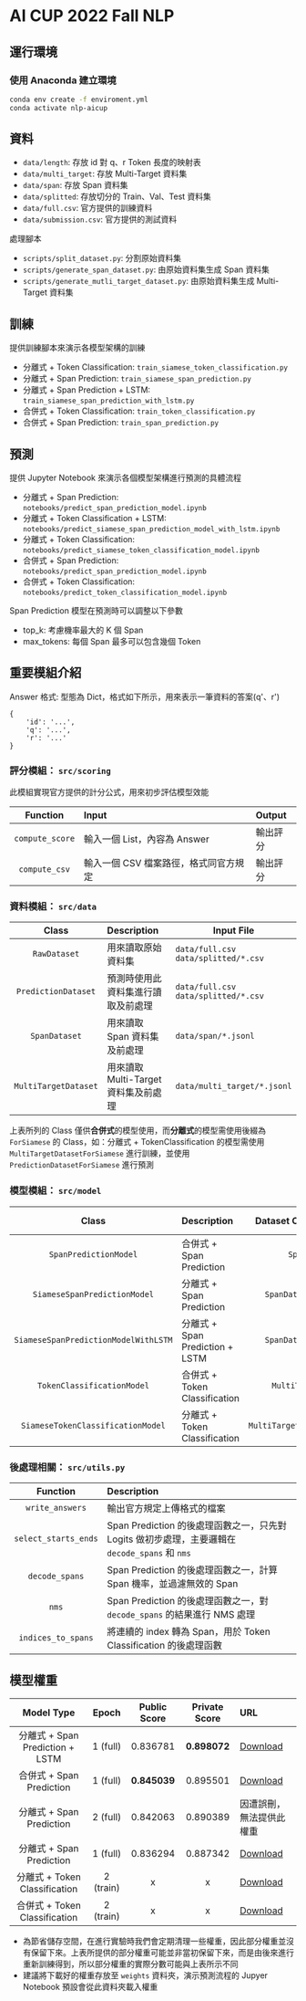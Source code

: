 # AI CUP 2022 Fall NLP

## 運行環境

### 使用 Anaconda 建立環境

```bash
conda env create -f enviroment.yml
conda activate nlp-aicup
```

## 資料

- `data/length`: 存放 id 對 q、r Token 長度的映射表
- `data/multi_target`: 存放 Multi-Target 資料集
- `data/span`: 存放 Span 資料集
- `data/splitted`: 存放切分的 Train、Val、Test 資料集
- `data/full.csv`: 官方提供的訓練資料
- `data/submission.csv`: 官方提供的測試資料

處理腳本

- `scripts/split_dataset.py`: 分割原始資料集
- `scripts/generate_span_dataset.py`: 由原始資料集生成 Span 資料集
- `scripts/generate_mutli_target_dataset.py`: 由原始資料集生成 Multi-Target 資料集

## 訓練

提供訓練腳本來演示各模型架構的訓練

- 分離式 + Token Classification: `train_siamese_token_classification.py`
- 分離式 + Span Prediction: `train_siamese_span_prediction.py`
- 分離式 + Span Prediction + LSTM: `train_siamese_span_prediction_with_lstm.py`
- 合併式 + Token Classification: `train_token_classification.py`
- 合併式 + Span Prediction: `train_span_prediction.py`

## 預測

提供 Jupyter Notebook 來演示各個模型架構進行預測的具體流程

- 分離式 + Span Prediction: `notebooks/predict_span_prediction_model.ipynb`
- 分離式 + Token Classification + LSTM: `notebooks/predict_siamese_span_prediction_model_with_lstm.ipynb`
- 分離式 + Token Classification: `notebooks/predict_siamese_token_classification_model.ipynb`
- 合併式 + Span Prediction: `notebooks/predict_span_prediction_model.ipynb`
- 合併式 + Token Classification: `notebooks/predict_token_classification_model.ipynb`

Span Prediction 模型在預測時可以調整以下參數
- top_k: 考慮機率最大的 K 個 Span
- max_tokens: 每個 Span 最多可以包含幾個 Token

## 重要模組介紹

Answer 格式: 型態為 Dict，格式如下所示，用來表示一筆資料的答案(q'、r')
```python3
{
    'id': '...',
    'q': '...',
    'r': '...'
}
```

### 評分模組： `src/scoring`

此模組實現官方提供的計分公式，用來初步評估模型效能

|    Function     | Input                                 | Output   |
| :-------------: | :------------------------------------ | :------- |
| `compute_score` | 輸入一個 List，內容為 Answer          | 輸出評分 |
|  `compute_csv`  | 輸入一個 CSV 檔案路徑，格式同官方規定 | 輸出評分 |

### 資料模組： `src/data`

|        Class         | Description                          | Input File                                 |
| :------------------: | :----------------------------------- | ------------------------------------------ |
|     `RawDataset`     | 用來讀取原始資料集                   | `data/full.csv` <br> `data/splitted/*.csv` |
| `PredictionDataset`  | 預測時使用此資料集進行讀取及前處理   | `data/full.csv` <br> `data/splitted/*.csv` |
|    `SpanDataset`     | 用來讀取 Span 資料集及前處理         | `data/span/*.jsonl`                        |
| `MultiTargetDataset` | 用來讀取 Multi-Target 資料集及前處理 | `data/multi_target/*.jsonl`                |

上表所列的 Class 僅供**合併式**的模型使用，而**分離式**的模型需使用後綴為 `ForSiamese` 的 Class，如：分離式 + TokenClassification 的模型需使用 `MultiTargetDatasetForSiamese` 進行訓練，並使用 `PredictionDatasetForSiamese` 進行預測

### 模型模組： `src/model`

|                Class                 | Description                     |   Dataset Class For Training   | Dataset Class For Predicting  |
| :----------------------------------: | :------------------------------ | :----------------------------: | :---------------------------: |
|        `SpanPredictionModel`         | 合併式 + Span Prediction        |         `SpanDataset`          |      `PredictionDataset`      |
|     `SiameseSpanPredictionModel`     | 分離式 + Span Prediction        |    `SpanDatasetForSiamese`     | `PredictionDatasetForSiamese` |
| `SiameseSpanPredictionModelWithLSTM` | 分離式 + Span Prediction + LSTM |    `SpanDatasetForSiamese`     | `PredictionDatasetForSiamese` |
|      `TokenClassificationModel`      | 合併式 + Token Classification   |      `MultiTargetDataset`      |      `PredictionDataset`      |
|  `SiameseTokenClassificationModel`   | 分離式 + Token Classification   | `MultiTargetDatasetForSiamese` | `PredictionDatasetForSiamese` |

### 後處理相關： `src/utils.py`

|       Function       | Description                                                                                    |
| :------------------: | :--------------------------------------------------------------------------------------------- |
|   `write_answers`    | 輸出官方規定上傳格式的檔案                                                                     |
| `select_starts_ends` | Span Prediction 的後處理函數之一，只先對 Logits 做初步處理，主要邏輯在 `decode_spans` 和 `nms` |
|    `decode_spans`    | Span Prediction 的後處理函數之一，計算 Span 機率，並過濾無效的 Span                            |
|        `nms`         | Span Prediction 的後處理函數之一，對 `decode_spans` 的結果進行 NMS 處理                        |
|  `indices_to_spans`  | 將連續的 index 轉為 Span，用於 Token Classification 的後處理函數                               |

## 模型權重

|           Model Type            |   Epoch   | Public Score | Private Score | URL                                                                                                     |
| :-----------------------------: | :-------: | :----------: | :-----------: | :------------------------------------------------------------------------------------------------------ |
| 分離式 + Span Prediction + LSTM | 1 (full)  |   0.836781   | **0.898072**  | [Download](https://github.com/ShinoharaHare/AI-CUP-2022-Fall-NLP/releases/download/v0.0.0/s-sp-lstm.pt) |
|    合併式 + Span Prediction     | 1 (full)  | **0.845039** |   0.895501    | [Download](https://github.com/ShinoharaHare/AI-CUP-2022-Fall-NLP/releases/download/v0.0.0/sp.pt)        |
|    分離式 + Span Prediction     | 2 (full)  |   0.842063   |   0.890389    | 因遭誤刪，無法提供此權重                                                                                |
|    分離式 + Span Prediction     | 1 (full)  |   0.836294   |   0.887342    | [Download](https://github.com/ShinoharaHare/AI-CUP-2022-Fall-NLP/releases/download/v0.0.0/s-sp.pt)      |
|  分離式 + Token Classification  | 2 (train) |      x       |       x       | [Download](https://github.com/ShinoharaHare/AI-CUP-2022-Fall-NLP/releases/download/v0.0.0/s-tc.pt)      |
|  合併式 + Token Classification  | 2 (train) |      x       |       x       | [Download](https://github.com/ShinoharaHare/AI-CUP-2022-Fall-NLP/releases/download/v0.0.0/tc.pt)        |

- 為節省儲存空間，在進行實驗時我們會定期清理一些權重，因此部分權重並沒有保留下來。上表所提供的部分權重可能並非當初保留下來，而是由後來進行重新訓練得到，所以部分權重的實際分數可能與上表所示不同
- 建議將下載好的權重存放至 `weights` 資料夾，演示預測流程的 Jupyer Notebook 預設會從此資料夾載入權重
